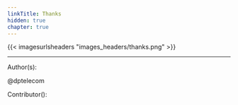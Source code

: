 ```yaml
---
linkTitle: Thanks
hidden: true
chapter: true
---
```


{{< imagesurlsheaders "images_headers/thanks.png"  >}}





---
Author(s):

@dptelecom

Contributor():

